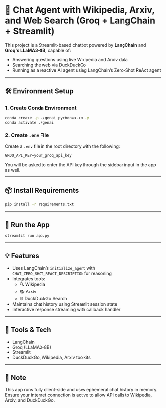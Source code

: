 # 🤖 Chat Agent with Wikipedia, Arxiv, and Web Search (Groq + LangChain + Streamlit)

This project is a Streamlit-based chatbot powered by **LangChain** and **Groq's LLaMA3-8B**, capable of:
- Answering questions using live Wikipedia and Arxiv data
- Searching the web via DuckDuckGo
- Running as a reactive AI agent using LangChain’s Zero-Shot ReAct agent

---

## 🛠️ Environment Setup

### 1. Create Conda Environment

```bash
conda create -p ./genai python=3.10 -y
conda activate ./genai
```

### 2. Create `.env` File

Create a `.env` file in the root directory with the following:

```env
GROQ_API_KEY=your_groq_api_key
```

You will be asked to enter the API key through the sidebar input in the app as well.

---

## 📦 Install Requirements

```bash
pip install -r requirements.txt
```

---

## 🚀 Run the App

```bash
streamlit run app.py
```

---

## 💡 Features

- Uses LangChain’s `initialize_agent` with `CHAT_ZERO_SHOT_REACT_DESCRIPTION` for reasoning
- Integrates tools:
  - 🔍 Wikipedia
  - 📚 Arxiv
  - 🌐 DuckDuckGo Search
- Maintains chat history using Streamlit session state
- Interactive response streaming with callback handler

---

## 🧰 Tools & Tech

- LangChain
- Groq (LLaMA3-8B)
- Streamlit
- DuckDuckGo, Wikipedia, Arxiv toolkits

---

## 📌 Note

This app runs fully client-side and uses ephemeral chat history in memory. Ensure your internet connection is active to allow API calls to Wikipedia, Arxiv, and DuckDuckGo.